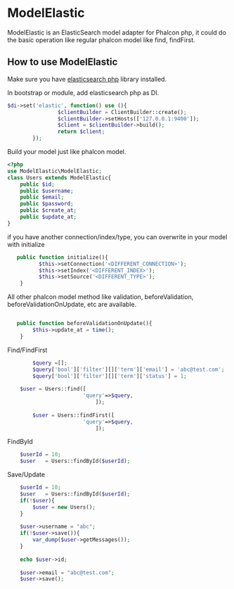 # ModelElastic
ModelElastic is an ElasticSearch model adapter for Phalcon php, it could do the basic operation like regular phalcon model like find, findFirst.

## How to use ModelElastic ##
Make sure you have [elasticsearch php](https://github.com/elastic/elasticsearch-php) library installed.

In bootstrap or module, add elasticsearch php as DI.

```php
$di->set('elastic', function() use (){
                $clientBuilder = ClientBuilder::create();
                $clientBuilder->setHosts(['127.0.0.1:9400']); 
                $client = $clientBuilder->build();
                return $client;
		});
```

Build your model just like phalcon model.

```php
<?php
use ModelElastic\ModelElastic;
class Users extends ModelElastic{
	public $id;
	public $username;
	public $email;
	public $password;
	public $create_at;
	public $update_at;
}

```

if you have another connection/index/type, you can overwrite in your model with initialize

```php
   public function initialize(){
          $this->setConnection('<DIFFERENT_CONNECTION>');
          $this->setIndex('<DIFFERENT_INDEX>');
          $this->setSource('<DIFFERENT_TYPE>');
    }
```

All other phalcon model method like validation, beforeValidation, beforeValidationOnUpdate, etc are available.

```php

   public function beforeValidationOnUpdate(){
        $this->update_at = time();
    }
```

Find/FindFirst
```php
        $query =[];
        $query['bool']['filter'][]['term']['email'] = 'abc@test.com';
        $query['bool']['filter'][]['term']['status'] = 1;
	
	$user = Users::find([
                        'query'=>$query,
                            ]);
                            
        $user = Users::findFirst([
                        'query'=>$query,
                            ]);
```

FindById
```php
	$userId = 10;
	$user   = Users::findById($userId);
```

Save/Update

```php
	$userId = 10;
	$user   = Users::findById($userId);
	if(!$user){
		$user = new Users();
	}
	
	$user->username = "abc";
	if(!$user->save()){
		var_dump($user->getMessages());
	}
	
	echo $user->id;
	
	$user->email = "abc@test.com";
	$user->save();
```




